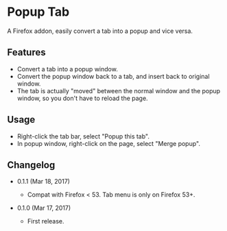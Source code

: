 Popup Tab
=========

A Firefox addon, easily convert a tab into a popup and vice versa.

Features
--------

* Convert a tab into a popup window.
* Convert the popup window back to a tab, and insert back to original window.
* The tab is actually "moved" between the normal window and the popup window, so you don't have to reload the page.

Usage
-----

* Right-click the tab bar, select "Popup this tab".
* In popup window, right-click on the page, select "Merge popup".

Changelog
---------

* 0.1.1 (Mar 18, 2017)

	- Compat with Firefox < 53. Tab menu is only on Firefox 53+.

* 0.1.0 (Mar 17, 2017)

    - First release.
